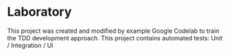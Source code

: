 # Laboratory

This project was created and modified by example Google Codelab to train the TDD development approach. This project contains automated tests: Unit / Integration / UI
